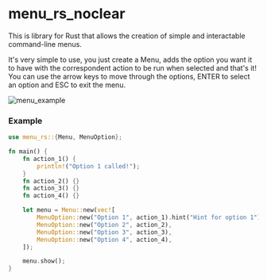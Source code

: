 # menu_rs_noclear

This is library for Rust that allows the creation of simple and interactable command-line menus.

It's very simple to use, you just create a Menu, adds the option you want it to have with the correspondent
action to be run when selected and that's it!
You can use the arrow keys to move through the options, ENTER to select an option and ESC to exit the menu.

![menu_example](https://user-images.githubusercontent.com/22588915/206564880-1e3c89e6-8b84-4ded-8b93-bd0fa7271562.gif)

### Example

```rust
use menu_rs::{Menu, MenuOption};

fn main() {
    fn action_1() {
        println!("Option 1 called!");
    }
    fn action_2() {}
    fn action_3() {}
    fn action_4() {}

    let menu = Menu::new(vec![
        MenuOption::new("Option 1", action_1).hint("Hint for option 1"),
        MenuOption::new("Option 2", action_2),
        MenuOption::new("Option 3", action_3),
        MenuOption::new("Option 4", action_4),
    ]);

    menu.show();
}
```
